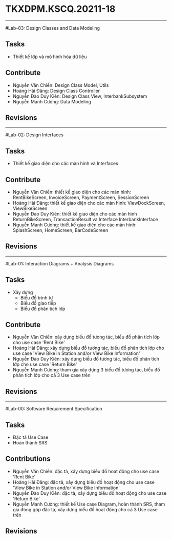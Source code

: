 # TKXDPM.KSCQ.20211-18
----------
#Lab-03: Design Classes and Data Modeling

## Tasks
- Thiết kế lớp và mô hình hóa dữ liệu

## Contribute
- Nguyễn Văn Chiến: Design Class Model, Utils
- Hoàng Hải Đăng: Design Class Controller
- Nguyễn Đào Duy Kiên: Design Class View, InterbankSubsystem 
- Nguyễn Mạnh Cường: Data Modeling

## Revisions

----------
#Lab-02: Design Interfaces

## Tasks
- Thiết kế giao diện cho các màn hình và Interfaces

## Contribute
- Nguyễn Văn Chiến: thiết kế giao diện cho các màn hình:  RentBikeScreen, InvoiceScreen, PaymentScreen, SessionScreen
- Hoàng Hải Đăng: thiết kế giao diện cho các màn hình: ViewDockScreen, ViewBikeScreen
- Nguyễn Đào Duy Kiên: thiết kế giao diện cho các màn hình ReturnBikeScreen, TransactionResult và Interface InterbankInterface
- Nguyễn Mạnh Cường: thiết kế giao diện cho các màn hình: SplashScreen, HomeScreen, BarCodeScreen

## Revisions

----------
#Lab-01: Interaction Diagrams + Analysis Diagrams

## Tasks
- Xây dựng 
	+ Biểu đồ trình tự
	+ Biểu đồ giao tiếp
	+ Biểu đồ phân tích lớp

## Contribute
- Nguyễn Văn Chiến: xây dựng biểu đồ tương tác, biểu đồ phân tích lớp cho use case 'Rent Bike'
- Hoàng Hải Đăng: xây dựng biểu đồ tương tác, biểu đồ phân tích lớp  cho use case 'View Bike in Station and/or View Bike Information'
- Nguyễn Đào Duy Kiên: xây dựng biểu đồ tương tác, biểu đồ phân tích lớp  cho use case 'Return Bike'
- Nguyễn Mạnh Cường: tham gia xây dựng 3 biểu đồ tương tác, biểu đồ phân tích lớp cho cả 3 Use case trên

## Revisions

----------

#Lab-00: Software	Requirement	Specification

## Tasks
- Đặc tả Use Case
- Hoàn thành SRS

## Contributions
- Nguyễn Văn Chiến: đặc tả, xây dựng biểu đồ hoạt động cho use case 'Rent Bike'
- Hoàng Hải Đăng: đặc tả, xây dựng biểu đồ hoạt động cho use case 'View Bike in Station and/or View Bike Information'
- Nguyễn Đào Duy Kiên: đặc tả, xây dựng biểu đồ hoạt động cho use case 'Return Bike'
- Nguyễn Mạnh Cường: thiết kế Use case Diagram, hoàn thành SRS, tham gia đóng góp đặc tả, xây dựng biểu đồ hoạt động cho cả 3 Use case trên

## Revisions
